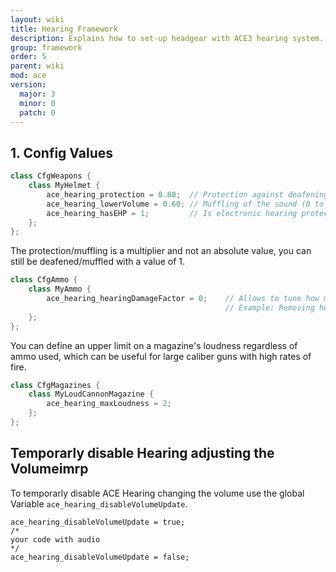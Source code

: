 ```yaml
---
layout: wiki
title: Hearing Framework
description: Explains how to set-up headgear with ACE3 hearing system.
group: framework
order: 5
parent: wiki
mod: ace
version:
  major: 3
  minor: 0
  patch: 0
---
```


## 1. Config Values

```cpp
class CfgWeapons {
    class MyHelmet {
        ace_hearing_protection = 0.80;  // Protection against deafening (0 to 1, higher means more protection)
        ace_hearing_lowerVolume = 0.60; // Muffling of the sound (0 to 1, higher means more muffling)
        ace_hearing_hasEHP = 1;         // Is electronic hearing protection (0 to disable, 1 to enable)
    };
};
```

The protection/muffling is a multiplier and not an absolute value, you can still be deafened/muffled with a value of 1.

```cpp
class CfgAmmo {
    class MyAmmo {
        ace_hearing_hearingDamageFactor = 0;    // Allows to tune how much hearing damage the ammo causes when being fired/exploding (default: 1)
                                                // Example: Removing hearing damage from throwables such as Molotovs
    };
};
```

You can define an upper limit on a magazine's loudness regardless of ammo used, which can be useful for large caliber guns with high rates of fire.

```cpp
class CfgMagazines {
    class MyLoudCannonMagazine {
        ace_hearing_maxLoudness = 2;
    };
};
```

## Temporarly disable Hearing adjusting the Volumeimrp

To temporarly disable ACE Hearing changing the volume use the global Variable `ace_hearing_disableVolumeUpdate`.

```sqf
ace_hearing_disableVolumeUpdate = true;
/*
your code with audio
*/
ace_hearing_disableVolumeUpdate = false;
```
